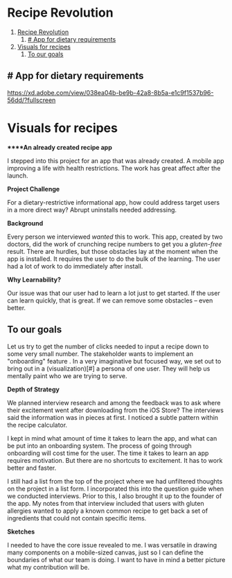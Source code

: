 # Recipe Revolution


1.  [Recipe Revolution](#org89b1a48)
    1.  [# App for dietary requirements](#orge63c678)
2.  [Visuals for recipes](#org7f0f3d7)
    1.  [To our goals](#org4866855)


<a id="org89b1a48"></a>

<a id="orge63c678"></a>

## # App for dietary requirements

<https://xd.adobe.com/view/038ea04b-be9b-42a8-8b5a-e1c9f1537b96-56dd/?fullscreen>


<a id="org7f0f3d7"></a>

# Visuals for recipes

****\*\*\*\*An already created recipe app****

I stepped into this project for an app that was already created. A
mobile app improving a life with health restrictions. The work has great
affect after the launch.

**Project Challenge**

For a dietary-restrictive informational app, how could address target
users in a more direct way? Abrupt uninstalls needed addressing.

**Background**

Every person we interviewed *wanted* this to work. This app, created by
two doctors, did the work of crunching recipe numbers to get you a
*gluten-free* result. There are hurdles, but those obstacles lay at the
moment when the app is installed. It requires the user to do the bulk of
the learning. The user had a lot of work to do immediately after
install.

**Why Learnability?**

Our issue was that our user had to learn a lot just to get started. If
the user can learn quickly, that is great. If we can remove some
obstacles &#x2013; even better.


<a id="org4866855"></a>

## To our goals

Let us try to get the number of clicks needed to input a recipe down to
some very small number. The stakeholder wants to implement an
"onboarding" feature . In a very imaginative but focused way, we set out
to bring out in a (visualization)[#] a persona of one user. They will
help us mentally paint who we are trying to serve.

**Depth of Strategy**

We planned interview research and among the feedback was to ask where
their excitement went after downloading from the iOS Store? The
interviews said the information was in pieces at first. I noticed a
subtle pattern within the recipe calculator.

I kept in mind what amount of time it takes to learn the app, and what
can be put into an onboarding system. The process of going through
onboarding will cost time for the user. The time it takes to learn an
app requires motivation. But there are no shortcuts to excitement. It
has to work better and faster.

I still had a list from the top of the project where we had unfiltered
thoughts on the project in a list form. I incorporated this into the
question guide when we conducted interviews. Prior to this, I also
brought it up to the founder of the app. My notes from that interview
included that users with gluten allergies wanted to apply a known common
recipe to get back a set of ingredients that could not contain specific
items.

**Sketches**

I needed to have the core issue revealed to me. I was versatile in
drawing many components on a mobile-sized canvas, just so I can define
the boundaries of what our team is doing. I want to have in mind a
better picture what my contribution will be. ‍

